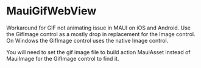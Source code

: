 # MauiGifWebView
Workaround for GIF not animating issue in MAUI on iOS and Android. Use the GifImage control as a mostly drop in replacement for the Image control. On Windows the GifImage control uses the native Image control.

You will need to set the gif image file to build action MauiAsset instead of MauiImage for the GifImage control to find it.
